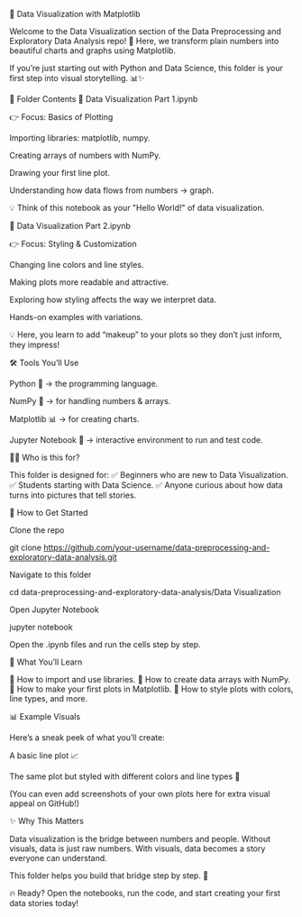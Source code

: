 🎨 Data Visualization with Matplotlib

Welcome to the Data Visualization section of the Data Preprocessing and Exploratory Data Analysis repo! 🚀
Here, we transform plain numbers into beautiful charts and graphs using Matplotlib.

If you’re just starting out with Python and Data Science, this folder is your first step into visual storytelling. 📊✨

📂 Folder Contents
📘 Data Visualization Part 1.ipynb

👉 Focus: Basics of Plotting

Importing libraries: matplotlib, numpy.

Creating arrays of numbers with NumPy.

Drawing your first line plot.

Understanding how data flows from numbers → graph.

💡 Think of this notebook as your "Hello World!" of data visualization.

📘 Data Visualization Part 2.ipynb

👉 Focus: Styling & Customization

Changing line colors and line styles.

Making plots more readable and attractive.

Exploring how styling affects the way we interpret data.

Hands-on examples with variations.

💡 Here, you learn to add “makeup” to your plots so they don’t just inform, they impress!

🛠️ Tools You’ll Use

Python 🐍 → the programming language.

NumPy 🔢 → for handling numbers & arrays.

Matplotlib 📊 → for creating charts.

Jupyter Notebook 📓 → interactive environment to run and test code.

👩‍🎓 Who is this for?

This folder is designed for:
✅ Beginners who are new to Data Visualization.
✅ Students starting with Data Science.
✅ Anyone curious about how data turns into pictures that tell stories.

🚀 How to Get Started

Clone the repo

git clone https://github.com/your-username/data-preprocessing-and-exploratory-data-analysis.git


Navigate to this folder

cd data-preprocessing-and-exploratory-data-analysis/Data Visualization


Open Jupyter Notebook

jupyter notebook


Open the .ipynb files and run the cells step by step.

🌟 What You’ll Learn

🔹 How to import and use libraries.
🔹 How to create data arrays with NumPy.
🔹 How to make your first plots in Matplotlib.
🔹 How to style plots with colors, line types, and more.

📊 Example Visuals

Here’s a sneak peek of what you’ll create:

A basic line plot 📈

The same plot but styled with different colors and line types 🎨

(You can even add screenshots of your own plots here for extra visual appeal on GitHub!)

✨ Why This Matters

Data visualization is the bridge between numbers and people.
Without visuals, data is just raw numbers. With visuals, data becomes a story everyone can understand.

This folder helps you build that bridge step by step. 🌉

🔥 Ready? Open the notebooks, run the code, and start creating your first data stories today!
